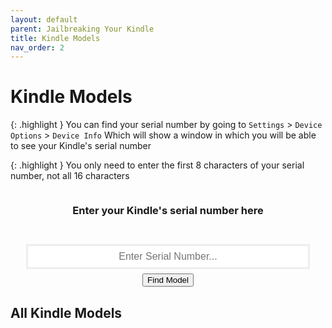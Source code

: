 ```yaml
---
layout: default
parent: Jailbreaking Your Kindle
title: Kindle Models
nav_order: 2
---
```


# Kindle Models

{: .highlight }
You can find your serial number by going to `Settings` > `Device Options` > `Device Info`
Which will show a window in which you will be able to see your Kindle's serial number

{: .highlight }
You only need to enter the first 8 characters of your serial number, not all 16 characters

<style>
    #searchResult
    {
        display: flex;
        flex-direction: column;
        align-items: center;
        justify-content: center;
    }

    input[type=text]
    {
        width: 90%;
        height: 100%;
        padding: 0.5em;
        font-size: 16px;
        border: 3px solid #EEE;
        text-align: center;
    }
</style>

<div style="display: flex; flex-direction: column; justify-content: center; align-items: center;">
    <h3>Enter your Kindle's serial number here</h3>
    <p id="searchStatus"></p>
    <input type="text" id="serialNumber"  maxlength="20" spellcheck="false" placeholder="Enter Serial Number..." title="Enter the Kindle serial number without spaces" oninput="searchForSerial()">
    <button class="btn" style="margin-top: 0.5em;" onclick="searchForSerial()">Find Model</button>
</div>

<div id="searchResult">
</div>

<div>
<h2>All Kindle Models</h2>
<div id="fullModelTable" style="overflow: auto;"></div>
</div>


<script src="./modelFinder.js"></script>
